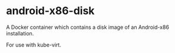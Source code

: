 # android-x86-disk

A Docker container which contains a disk image of an Android-x86 installation.

For use with kube-virt.
